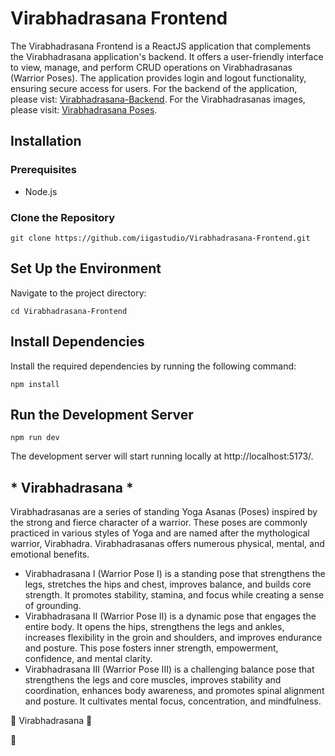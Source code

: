 # Virabhadrasana Frontend

The Virabhadrasana Frontend is a ReactJS application that complements the Virabhadrasana application's backend. It offers a user-friendly interface to view, manage, and perform CRUD operations on Virabhadrasanas (Warrior Poses). The application provides login and logout functionality, ensuring secure access for users. For the backend of the application, please vist: [Virabhadrasana-Backend](https://github.com/iigastudio/Virabhadrasana-WarriorPoses). For the Virabhadrasanas images, please visit: [Virabhadrasana Poses](https://instagram.com/svenjakarstens?igshid=MzRlODBiNWFlZA==).  

## Installation


### Prerequisites

- Node.js

### Clone the Repository

```shell
git clone https://github.com/iigastudio/Virabhadrasana-Frontend.git
```
## Set Up the Environment

Navigate to the project directory:

```shell
cd Virabhadrasana-Frontend
```

## Install Dependencies

Install the required dependencies by running the following command:

```shell
npm install
```

## Run the Development Server
```shell
npm run dev
```
The development server will start running locally at http://localhost:5173/.

## * Virabhadrasana *

Virabhadrasanas are a series of standing Yoga Asanas (Poses) inspired by the strong and fierce character of a warrior. These poses are commonly practiced in various styles of Yoga and are named after the mythological warrior, Virabhadra. Virabhadrasanas offers numerous physical, mental, and emotional benefits.  

- Virabhadrasana I (Warrior Pose I) is a standing pose that strengthens the legs, stretches the hips and chest, improves balance, and builds core strength. It promotes stability, stamina, and focus while creating a sense of grounding.
- Virabhadrasana II (Warrior Pose II) is a dynamic pose that engages the entire body. It opens the hips, strengthens the legs and ankles, increases flexibility in the groin and shoulders, and improves endurance and posture. This pose fosters inner strength, empowerment, confidence, and mental clarity.
- Virabhadrasana III (Warrior Pose III) is a challenging balance pose that strengthens the legs and core muscles, improves stability and coordination, enhances body awareness, and promotes spinal alignment and posture. It cultivates mental focus, concentration, and mindfulness.

💜 Virabhadrasana 💜   

🙏


